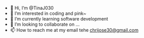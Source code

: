 - 👋 Hi, I’m @TinaJ030
- 👀 I’m interested in coding and pink~
- 🌱 I’m currently learning software development
- 💞️ I’m looking to collaborate on ...
- 📫 How to reach me at my email tehe chrijose30@gmail.com 
<!---
TinaJ030/TinaJ030 is a ✨ special ✨ repository because its `README.md` (this file) appears on your GitHub profile.
You can click the Preview link to take a look at your changes.
--->

